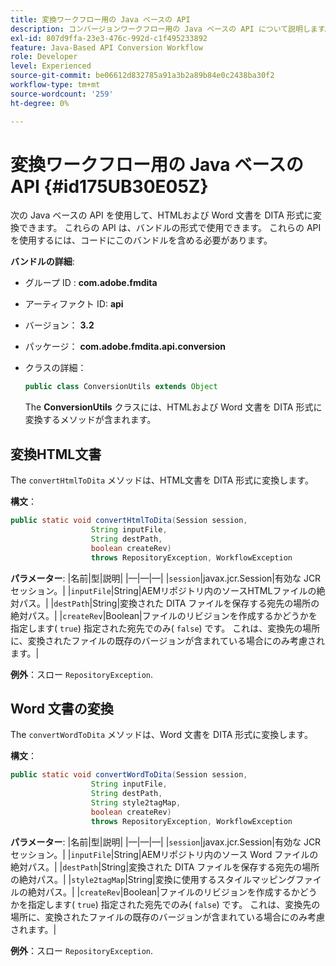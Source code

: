 ```yaml
---
title: 変換ワークフロー用の Java ベースの API
description: コンバージョンワークフロー用の Java ベースの API について説明します。
exl-id: 807d9ffa-23e3-476c-992d-c1f495233892
feature: Java-Based API Conversion Workflow
role: Developer
level: Experienced
source-git-commit: be06612d832785a91a3b2a89b84e0c2438ba30f2
workflow-type: tm+mt
source-wordcount: '259'
ht-degree: 0%

---
```


# 変換ワークフロー用の Java ベースの API {#id175UB30E05Z}

次の Java ベースの API を使用して、HTMLおよび Word 文書を DITA 形式に変換できます。 これらの API は、バンドルの形式で使用できます。 これらの API を使用するには、コードにこのバンドルを含める必要があります。

**バンドルの詳細**:

- グループ ID : **com.adobe.fmdita**

- アーティファクト ID: **api**

- バージョン： **3.2**

- パッケージ： **com.adobe.fmdita.api.conversion**

- クラスの詳細：

  ```JAVA
  public class ConversionUtils extends Object
  ```

  The **ConversionUtils** クラスには、HTMLおよび Word 文書を DITA 形式に変換するメソッドが含まれます。


## 変換HTML文書

The `convertHtmlToDita` メソッドは、HTML文書を DITA 形式に変換します。

**構文**：

```JAVA
public static void convertHtmlToDita(Session session, 
                  String inputFile, 
                  String destPath, 
                  boolean createRev) 
                  throws RepositoryException, WorkflowException
```

**パラメーター**: |名前|型|説明| |—|—|—| |`session`|javax.jcr.Session|有効な JCR セッション。| |`inputFile`|String|AEMリポジトリ内のソースHTMLファイルの絶対パス。| |`destPath`|String|変換された DITA ファイルを保存する宛先の場所の絶対パス。| |`createRev`|Boolean|ファイルのリビジョンを作成するかどうかを指定します\( `true`\) 指定された宛先でのみ\( `false`\) です。 これは、変換先の場所に、変換されたファイルの既存のバージョンが含まれている場合にのみ考慮されます。|

**例外**：スロー `RepositoryException`.

## Word 文書の変換

The ``convertWordToDita`` メソッドは、Word 文書を DITA 形式に変換します。

**構文**：

```JAVA
public static void convertWordToDita(Session session, 
                  String inputFile,
                  String destPath, 
                  String style2tagMap, 
                  boolean createRev) 
                  throws RepositoryException, WorkflowException
```

**パラメーター**: |名前|型|説明| |—|—|—| |`session`|javax.jcr.Session|有効な JCR セッション。| |`inputFile`|String|AEMリポジトリ内のソース Word ファイルの絶対パス。| |`destPath`|String|変換された DITA ファイルを保存する宛先の場所の絶対パス。| |`style2tagMap`|String|変換に使用するスタイルマッピングファイルの絶対パス。| |`createRev`|Boolean|ファイルのリビジョンを作成するかどうかを指定します\( `true`\) 指定された宛先でのみ\( `false`\) です。 これは、変換先の場所に、変換されたファイルの既存のバージョンが含まれている場合にのみ考慮されます。|

**例外**：スロー `RepositoryException`.
